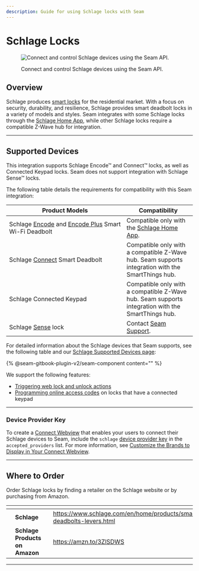 ```yaml
---
description: Guide for using Schlage locks with Seam
---
```


# Schlage Locks

<figure><picture><source srcset="../../.gitbook/assets/schlage-manufacturer-page-cover-dark.png" media="(prefers-color-scheme: dark)"><img src="../../.gitbook/assets/schlage-manufacturer-page-cover-light.png" alt="Connect and control Schlage devices using the Seam API."></picture><figcaption><p>Connect and control Schlage devices using the Seam API.</p></figcaption></figure>

## Overview

Schlage produces [smart locks](https://www.schlage.com/en/home/products/products-smart-locks.html) for the residential market. With a focus on security, durability, and resilience, Schlage provides smart deadbolt locks in a variety of models and styles. Seam integrates with some Schlage locks through the [Schlage Home App](https://www.schlage.com/en/home/smart-locks/schlage-app.html), while other Schlage locks require a compatible Z-Wave hub for integration.

***

## Supported Devices

This integration supports Schlage Encode™ and Connect™ locks, as well as Connected Keypad locks. Seam does not support integration with Schlage Sense™ locks.

The following table details the requirements for compatibility with this Seam integration:

<table><thead><tr><th width="301.3333333333333">Product Models</th><th>Compatibility</th></tr></thead><tbody><tr><td>Schlage <a href="https://www.schlage.com/en/home/products/products-smart-locks/schlage-encode/wifi-smart-lock-listing.html">Encode</a> and <a href="https://www.schlage.com/en/home/products/products-smart-locks/schlage-encode-plus/homekit-smart-lock-listing.html">Encode Plus</a> Smart Wi-Fi Deadbolt</td><td>Compatible only with the <a href="https://www.schlage.com/en/home/smart-locks/schlage-app.html">Schlage Home App</a>.</td></tr><tr><td>Schlage <a href="https://www.schlage.com/en/home/products/products-smart-locks/schlage-connect/schlage-connect-listing.html">Connect</a> Smart Deadbolt</td><td>Compatible only with a compatible Z-Wave hub. Seam supports integration with the SmartThings hub.</td></tr><tr><td>Schlage Connected Keypad</td><td>Compatible only with a compatible Z-Wave hub. Seam supports integration with the SmartThings hub.</td></tr><tr><td>Schlage <a href="https://www.schlage.com/en/home/products/products-smart-locks/schlage-sense-smart-deadbolt/schlage-sense-smart-deadbolt-listing.html">Sense</a> lock</td><td>Contact <a href="mailto:support@seam.co">Seam Support</a>.</td></tr></tbody></table>

For detailed information about the Schlage devices that Seam supports, see the following table and our [Schlage Supported Devices page](https://www.seam.co/manufacturers/schlage):

{% @seam-gitbook-plugin-v2/seam-component content="<seam-supported-device-table
  endpoint="https://connect.getseam.com"
  publishable-key="seam_pk1J0Bgui_oYEuzDhOqUzSBkrPmrNsUuKL"
  user-identifier-key="c6e74334-eb31-4719-b679-d84cf1c07d9c"
  manufacturers='["Schlage"]'
/>" %}

We support the following features:

* [Triggering web lock and unlock actions](../../products/smart-locks/lock-and-unlock.md)
* [Programming online access codes](../../products/smart-locks/access-codes/) on locks that have a connected keypad

***

### Device Provider Key

To create a [Connect Webview](../../core-concepts/connect-webviews/) that enables your users to connect their Schlage devices to Seam, include the `schlage` [device provider key](../../api-clients/connect_webviews/#device-provider-keys) in the `accepted_providers` list. For more information, see [Customize the Brands to Display in Your Connect Webview](../../core-concepts/connect-webviews/customizing-connect-webviews.md#customize-the-brands-to-display-in-your-connect-webviews).

***

## Where to Order

Order Schlage locks by finding a retailer on the Schlage website or by purchasing from Amazon.

<table data-view="cards"><thead><tr><th></th><th></th><th></th><th data-hidden data-card-target data-type="content-ref"></th><th data-hidden data-card-cover data-type="files"></th></tr></thead><tbody><tr><td></td><td><strong>Schlage</strong></td><td></td><td><a href="https://www.schlage.com/en/home/products/smart-deadbolts-levers.html">https://www.schlage.com/en/home/products/smart-deadbolts-levers.html</a></td><td><a href="../../.gitbook/assets/schlage-logo.png">schlage-logo.png</a></td></tr><tr><td></td><td><strong>Schlage Products on Amazon</strong></td><td></td><td><a href="https://amzn.to/3ZlSDWS">https://amzn.to/3ZlSDWS</a></td><td><a href="../../.gitbook/assets/schlage-on-amazon.png">schlage-on-amazon.png</a></td></tr></tbody></table>

***
